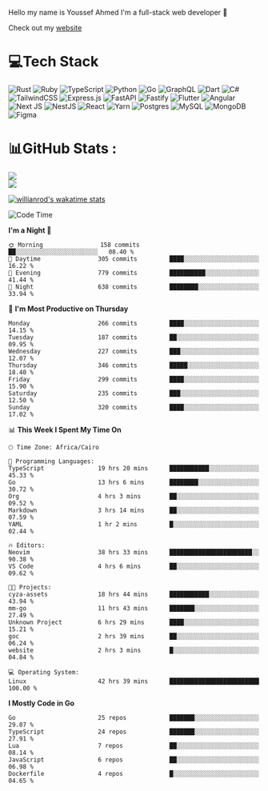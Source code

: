 Hello my name is Youssef Ahmed I'm a full-stack web developer 👋

Check out my [website](https://youssefahmed.vercel.app)
 
# 💻Tech Stack

![Rust](https://img.shields.io/badge/rust-%23000000.svg?style=for-the-badge&logo=rust&logoColor=white) ![Ruby](https://img.shields.io/badge/ruby-%23CC342D.svg?style=for-the-badge&logo=ruby&logoColor=white) ![TypeScript](https://img.shields.io/badge/typescript-%23007ACC.svg?style=for-the-badge&logo=typescript&logoColor=white) ![Python](https://img.shields.io/badge/python-3670A0?style=for-the-badge&logo=python&logoColor=ffdd54) ![Go](https://img.shields.io/badge/go-%2300ADD8.svg?style=for-the-badge&logo=go&logoColor=white) ![GraphQL](https://img.shields.io/badge/-GraphQL-E10098?style=for-the-badge&logo=graphql&logoColor=white) ![Dart](https://img.shields.io/badge/dart-%230175C2.svg?style=for-the-badge&logo=dart&logoColor=white) ![C#](https://img.shields.io/badge/c%23-%23239120.svg?style=for-the-badge&logo=c-sharp&logoColor=white) ![TailwindCSS](https://img.shields.io/badge/tailwindcss-%2338B2AC.svg?style=for-the-badge&logo=tailwind-css&logoColor=white) ![Express.js](https://img.shields.io/badge/express.js-%23404d59.svg?style=for-the-badge&logo=express&logoColor=%2361DAFB) ![FastAPI](https://img.shields.io/badge/FastAPI-005571?style=for-the-badge&logo=fastapi) ![Fastify](https://img.shields.io/badge/fastify-%23000000.svg?style=for-the-badge&logo=fastify&logoColor=white) ![Flutter](https://img.shields.io/badge/Flutter-%2302569B.svg?style=for-the-badge&logo=Flutter&logoColor=white) ![Angular](https://img.shields.io/badge/angular-%23DD0031.svg?style=for-the-badge&logo=angular&logoColor=white) ![Next JS](https://img.shields.io/badge/Next-black?style=for-the-badge&logo=next.js&logoColor=white) ![NestJS](https://img.shields.io/badge/nestjs-%23E0234E.svg?style=for-the-badge&logo=nestjs&logoColor=white) ![React](https://img.shields.io/badge/react-%2320232a.svg?style=for-the-badge&logo=react&logoColor=%2361DAFB) ![Yarn](https://img.shields.io/badge/yarn-%232C8EBB.svg?style=for-the-badge&logo=yarn&logoColor=white) ![Postgres](https://img.shields.io/badge/postgres-%23316192.svg?style=for-the-badge&logo=postgresql&logoColor=white) ![MySQL](https://img.shields.io/badge/mysql-%2300f.svg?style=for-the-badge&logo=mysql&logoColor=white) ![MongoDB](https://img.shields.io/badge/MongoDB-%234ea94b.svg?style=for-the-badge&logo=mongodb&logoColor=white)     ![Figma](https://img.shields.io/badge/figma-%23F24E1E.svg?style=for-the-badge&logo=figma&logoColor=white)

# 📊GitHub Stats :

![](https://github-readme-stats.vercel.app/api?username=joetifa2003&theme=tokyonight&hide_border=false&include_all_commits=false&count_private=false)<br/>
![](https://github-readme-streak-stats.herokuapp.com/?user=joetifa2003&theme=tokyonight&hide_border=false)<br/>

[![willianrod's wakatime stats](https://github-readme-stats.vercel.app/api/wakatime?username=joetifa2003&layout=compact)](https://github.com/anuraghazra/github-readme-stats)
<!--START_SECTION:waka-->
![Code Time](http://img.shields.io/badge/Code%20Time-3%2C208%20hrs%2059%20mins-blue)

**I'm a Night 🦉** 

```text
🌞 Morning                158 commits         ██░░░░░░░░░░░░░░░░░░░░░░░   08.40 % 
🌆 Daytime                305 commits         ████░░░░░░░░░░░░░░░░░░░░░   16.22 % 
🌃 Evening                779 commits         ██████████░░░░░░░░░░░░░░░   41.44 % 
🌙 Night                  638 commits         ████████░░░░░░░░░░░░░░░░░   33.94 % 
```
📅 **I'm Most Productive on Thursday** 

```text
Monday                   266 commits         ████░░░░░░░░░░░░░░░░░░░░░   14.15 % 
Tuesday                  187 commits         ██░░░░░░░░░░░░░░░░░░░░░░░   09.95 % 
Wednesday                227 commits         ███░░░░░░░░░░░░░░░░░░░░░░   12.07 % 
Thursday                 346 commits         █████░░░░░░░░░░░░░░░░░░░░   18.40 % 
Friday                   299 commits         ████░░░░░░░░░░░░░░░░░░░░░   15.90 % 
Saturday                 235 commits         ███░░░░░░░░░░░░░░░░░░░░░░   12.50 % 
Sunday                   320 commits         ████░░░░░░░░░░░░░░░░░░░░░   17.02 % 
```


📊 **This Week I Spent My Time On** 

```text
🕑︎ Time Zone: Africa/Cairo

💬 Programming Languages: 
TypeScript               19 hrs 20 mins      ███████████░░░░░░░░░░░░░░   45.33 % 
Go                       13 hrs 6 mins       ████████░░░░░░░░░░░░░░░░░   30.72 % 
Org                      4 hrs 3 mins        ██░░░░░░░░░░░░░░░░░░░░░░░   09.52 % 
Markdown                 3 hrs 14 mins       ██░░░░░░░░░░░░░░░░░░░░░░░   07.59 % 
YAML                     1 hr 2 mins         █░░░░░░░░░░░░░░░░░░░░░░░░   02.44 % 

🔥 Editors: 
Neovim                   38 hrs 33 mins      ███████████████████████░░   90.38 % 
VS Code                  4 hrs 6 mins        ██░░░░░░░░░░░░░░░░░░░░░░░   09.62 % 

🐱‍💻 Projects: 
cyza-assets              18 hrs 44 mins      ███████████░░░░░░░░░░░░░░   43.94 % 
mm-go                    11 hrs 43 mins      ███████░░░░░░░░░░░░░░░░░░   27.49 % 
Unknown Project          6 hrs 29 mins       ████░░░░░░░░░░░░░░░░░░░░░   15.21 % 
goc                      2 hrs 39 mins       ██░░░░░░░░░░░░░░░░░░░░░░░   06.24 % 
website                  2 hrs 3 mins        █░░░░░░░░░░░░░░░░░░░░░░░░   04.84 % 

💻 Operating System: 
Linux                    42 hrs 39 mins      █████████████████████████   100.00 % 
```

**I Mostly Code in Go** 

```text
Go                       25 repos            ███████░░░░░░░░░░░░░░░░░░   29.07 % 
TypeScript               24 repos            ███████░░░░░░░░░░░░░░░░░░   27.91 % 
Lua                      7 repos             ██░░░░░░░░░░░░░░░░░░░░░░░   08.14 % 
JavaScript               6 repos             ██░░░░░░░░░░░░░░░░░░░░░░░   06.98 % 
Dockerfile               4 repos             █░░░░░░░░░░░░░░░░░░░░░░░░   04.65 % 
```




<!--END_SECTION:waka-->

